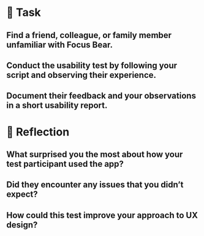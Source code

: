# 📝 Task
## Find a friend, colleague, or family member unfamiliar with Focus Bear.
## Conduct the usability test by following your script and observing their experience.
## Document their feedback and your observations in a short usability report.


# 📝 Reflection
## What surprised you the most about how your test participant used the app?
## Did they encounter any issues that you didn’t expect?
## How could this test improve your approach to UX design?